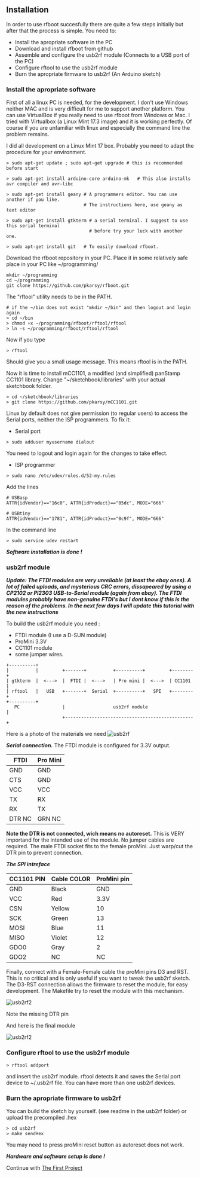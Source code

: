 ## Installation

In order to use rfboot succesfully there are quite a few steps initially but after that
the process is simple.
You need to:
- Install the apropriate software in the PC
- Download and install rfboot from github
- Assemble and configure the usb2rf module (Connects to a USB port of the PC)
- Configure rftool to use the usb2rf module
- Burn the apropriate firmware to usb2rf (An Arduino sketch)

### Install the apropriate software
First of all a linux PC is needed, for the development. I don't use Windows neither MAC
and is very difficult for me to support another platform. You can use VirtualBox if
you really need to use rfboot from Windows or Mac.
I tried with Virtualbox (a Linux Mint 17.3 image) and it is working perfectly.
Of course if you are unfamiliar with linux and especially the command line the problem
remains.

I did all development on a Linux Mint 17 box. Probably you need to adapt the procedure
for your environment.

```
> sudo apt-get update ; sudo apt-get upgrade # this is recommended before start

> sudo apt-get install arduino-core arduino-mk   # This also installs avr compiler and avr-libc

> sudo apt-get install geany # A programmers editor. You can use another if you like.
                             # The instructions here, use geany as text editor

> sudo apt-get install gtkterm # a serial terminal. I suggest to use this serial terminal
                               # before try your luck with another one.

> sudo apt-get install git   # To easily download rfboot.
```

Download the rfboot repository in your PC. Place it in some relatively safe place in your
PC like ~/programming/

```
mkdir ~/programming
cd ~/programming
git clone https://github.com/pkarsy/rfboot.git
```
The "rftool" utility needs to be in the PATH.
```
# if the ~/bin does not exist "mkdir ~/bin" and then logout and login again
> cd ~/bin
> chmod +x ~/programming/rfboot/rftool/rftool
> ln -s ~/programming/rfboot/rftool/rftool
```
Now if you type
```
> rftool
```
Should give you a small usage message. This means rftool is in the PATH.

Now it is time to install mCC1101, a modified (and simplified) panStamp
CC1101 library. Change "~/sketchbook/libraries" with your actual sketchbook folder.

```
> cd ~/sketchbook/libraries
> git clone https://github.com/pkarsy/mCC1101.git
```

Linux by default does not give permission (to regular users) to
access the Serial ports, neither the ISP programmers. To fix it:

- Serial port
```
> sudo adduser myusername dialout
```
You need to logout and login again for the changes to take effect.
- ISP programmer

```
> sudo nano /etc/udev/rules.d/52-my.rules
```
Add the lines
```
# USBasp
ATTR{idVendor}=="16c0", ATTR{idProduct}=="05dc", MODE="666"

# USBtiny
ATTR{idVendor}=="1781", ATTR{idProduct}=="0c9f", MODE="666"
```

In the command line
```
> sudo service udev restart
```

***Software installation is done !***

### usb2rf module

***Update: The FTDI modules are very unreliable (at least the ebay ones). A lot of failed uploads, and mysterious CRC errors, 
dissapeared by using a CP2102 or Pl2303 USB-to-Serial module (again from ebay). The FTDI modules probably have non-genuine FTDI's
but I dont know if this is the reason of the problems. In the next few days I will update this tutorial with the new instructions***

To build the usb2rf module you need :
- FTDI module (I use a D-SUN module)
- ProMini 3.3V
- CC1101 module
- some jumper wires.

```
+----------+
|          |         +-------+          +----------+         +--------+
| gtkterm  |  <--->  |  FTDI |  <--->   | Pro mini |  <--->  | CC1101 |
| rftool   |   USB   +-------+  Serial  +----------+   SPI   +--------+
+----------+
   PC                |                  usb2rf module                 |
                     +------------------------------------------------+
```

Here is a photo of the materials we need
![usb2rf](files/usb2rf1.jpg)

***Serial connection.***
The FTDI module is configured for 3.3V output.


FTDI | Pro Mini
---- | --------
GND  | GND
CTS  | GND
VCC  | VCC
TX   | RX
RX   | TX
DTR NC | GRN NC

**Note the DTR is not connected, wich means no autoreset.** This is VERY importand for the
intended use of the module.
No jumper cables are required. The male FTDI socket fits to the female proMini.
Just warp/cut the DTR pin to prevent connection.

***The SPI intreface***

CC1101 PIN | Cable COLOR | ProMini pin
------------- | ----------- | -----------
GND | Black | GND
VCC | Red | 3.3V
CSN | Yellow | 10
SCK | Green | 13
MOSI | Blue | 11
MISO | Violet | 12
GDO0 | Gray | 2
GDO2 | NC | NC

Finally, connect with a Female-Female cable the proMini pins D3 and RST.
This is no critical and is only useful if you want to tweak the usb2rf sketch. The D3-RST connection
allows the firmware to reset the module, for easy development. The Makefile try to reset the module with this mechanism.

![usb2rf2](files/usb2rf2.jpg)

Note the missing DTR pin

And here is the final module

![usb2rf2](files/usb2rf3.jpg)

### Configure rftool to use the usb2rf module
```
> rftool addport
```
and insert the usb2rf module. rftool detects it and saves the Serial port device
to ~/.usb2rf file. You can have more than one usb2rf devices.

### Burn the apropriate firmware to usb2rf
You can build the sketch by yourself. (see readme in the usb2rf folder)
or upload the precompiled .hex
```
> cd usb2rf
> make sendHex
```
You may need to press proMini reset button as autoreset does not work.

***Hardware and software setup is done !***

Continue with
[The First Project](The-First-Project.md)

